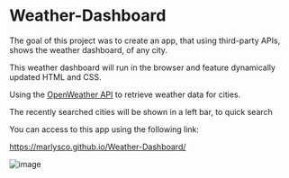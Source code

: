 # Weather-Dashboard

The goal of this project was to create an app, that using third-party APIs, shows the weather dashboard, of any city.

This weather dashboard will run in the browser and feature dynamically updated HTML and CSS.

Using the [OpenWeather API](https://openweathermap.org/api) to retrieve weather data for cities. 

The recently searched cities will be shown in a left bar, to quick search

You can access to this app using the following link:

https://marlysco.github.io/Weather-Dashboard/



![image](https://user-images.githubusercontent.com/44534982/115093848-9fc52c80-9ee9-11eb-8299-a4b1c4ba50de.png)
